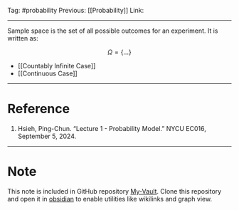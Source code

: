Tag: #probability 
Previous: [[Probability]]
Link: 

---

Sample space is the set of all possible outcomes for an experiment. It is written as:

$$
\Omega = \{ \dots \}
$$

- [[Countably Infinite Case]]
- [[Continuous Case]]

---

# Reference

1. Hsieh, Ping-Chun. “Lecture 1 - Probability Model.” NYCU EC016, September 5, 2024.

---

# Note

This note is included in GitHub repository [My-Vault](https://github.com/LittleD3092/My-Vault.git). Clone this repository and open it in [obsidian](https://obsidian.md/) to enable utilities like wikilinks and graph view.